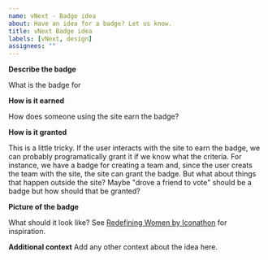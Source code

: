 ```yaml
---
name: vNext - Badge idea
about: Have an idea for a badge? Let us know.
title: vNext Badge idea
labels: [vNext, design]
assignees: ""
---
```


**Describe the badge**

What is the badge for

**How is it earned**

How does someone using the site earn the badge?

**How is it granted**

This is a little tricky. If the user interacts with the site to earn the badge, we can probably programatically grant it if we know what the criteria. 
For instance, we have a badge for creating a team and, since the user creats the team with the site, the site can grant the badge. But what about things 
that happen outside the site? Maybe "drove a friend to vote" should be a badge but how should that be granted?

**Picture of the badge**

What should it look like? See [Redefining Women by Iconathon](https://thenounproject.com/browse/collection-icon/redefining-women-95921/?p=1) for inspiration.



**Additional context**
Add any other context about the idea here.

